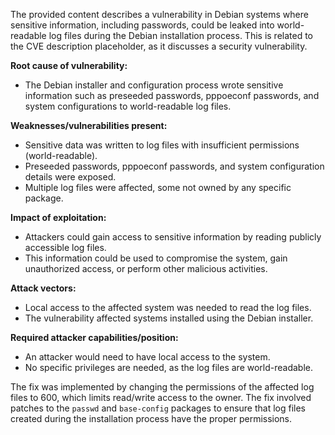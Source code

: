 The provided content describes a vulnerability in Debian systems where sensitive information, including passwords, could be leaked into world-readable log files during the Debian installation process. This is related to the CVE description placeholder, as it discusses a security vulnerability.

**Root cause of vulnerability:**
- The Debian installer and configuration process wrote sensitive information such as preseeded passwords, pppoeconf passwords, and system configurations to world-readable log files.

**Weaknesses/vulnerabilities present:**
- Sensitive data was written to log files with insufficient permissions (world-readable).
- Preseeded passwords, pppoeconf passwords, and system configuration details were exposed.
- Multiple log files were affected, some not owned by any specific package.

**Impact of exploitation:**
- Attackers could gain access to sensitive information by reading publicly accessible log files.
- This information could be used to compromise the system, gain unauthorized access, or perform other malicious activities.

**Attack vectors:**
- Local access to the affected system was needed to read the log files.
- The vulnerability affected systems installed using the Debian installer.

**Required attacker capabilities/position:**
- An attacker would need to have local access to the system.
- No specific privileges are needed, as the log files are world-readable.

The fix was implemented by changing the permissions of the affected log files to 600, which limits read/write access to the owner. The fix involved patches to the `passwd` and `base-config` packages to ensure that log files created during the installation process have the proper permissions.